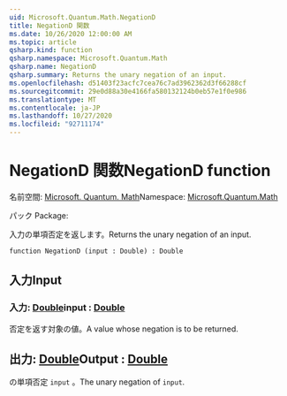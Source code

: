 ```yaml
---
uid: Microsoft.Quantum.Math.NegationD
title: NegationD 関数
ms.date: 10/26/2020 12:00:00 AM
ms.topic: article
qsharp.kind: function
qsharp.namespace: Microsoft.Quantum.Math
qsharp.name: NegationD
qsharp.summary: Returns the unary negation of an input.
ms.openlocfilehash: d51403f23acfc7cea76c7ad3962362d3f66288cf
ms.sourcegitcommit: 29e0d88a30e4166fa580132124b0eb57e1f0e986
ms.translationtype: MT
ms.contentlocale: ja-JP
ms.lasthandoff: 10/27/2020
ms.locfileid: "92711174"
---
```

# <a name="negationd-function"></a><span data-ttu-id="fd63c-102">NegationD 関数</span><span class="sxs-lookup"><span data-stu-id="fd63c-102">NegationD function</span></span>

<span data-ttu-id="fd63c-103">名前空間: [Microsoft. Quantum. Math](xref:Microsoft.Quantum.Math)</span><span class="sxs-lookup"><span data-stu-id="fd63c-103">Namespace: [Microsoft.Quantum.Math](xref:Microsoft.Quantum.Math)</span></span>

<span data-ttu-id="fd63c-104">パック [](https://nuget.org/packages/)</span><span class="sxs-lookup"><span data-stu-id="fd63c-104">Package: [](https://nuget.org/packages/)</span></span>


<span data-ttu-id="fd63c-105">入力の単項否定を返します。</span><span class="sxs-lookup"><span data-stu-id="fd63c-105">Returns the unary negation of an input.</span></span>

```qsharp
function NegationD (input : Double) : Double
```


## <a name="input"></a><span data-ttu-id="fd63c-106">入力</span><span class="sxs-lookup"><span data-stu-id="fd63c-106">Input</span></span>

### <a name="input--double"></a><span data-ttu-id="fd63c-107">入力: [Double](xref:microsoft.quantum.lang-ref.double)</span><span class="sxs-lookup"><span data-stu-id="fd63c-107">input : [Double](xref:microsoft.quantum.lang-ref.double)</span></span>

<span data-ttu-id="fd63c-108">否定を返す対象の値。</span><span class="sxs-lookup"><span data-stu-id="fd63c-108">A value whose negation is to be returned.</span></span>



## <a name="output--double"></a><span data-ttu-id="fd63c-109">出力: [Double](xref:microsoft.quantum.lang-ref.double)</span><span class="sxs-lookup"><span data-stu-id="fd63c-109">Output : [Double](xref:microsoft.quantum.lang-ref.double)</span></span>

<span data-ttu-id="fd63c-110">の単項否定 `input` 。</span><span class="sxs-lookup"><span data-stu-id="fd63c-110">The unary negation of `input`.</span></span>